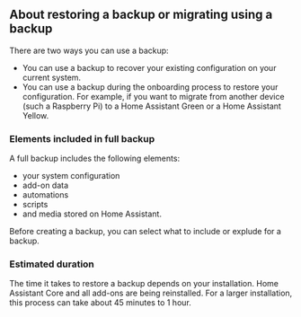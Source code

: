 <!--- About restoring or migrating from backup. Applies to both Home Assistant Green and Yellow. -->

## About restoring a backup or migrating using a backup

There are two ways you can use a backup:

- You can use a backup to recover your existing configuration on your current system.
- You can use a backup during the onboarding process to restore your configuration. For example, if you want to migrate from another device (such a Raspberry Pi) to a Home Assistant Green or a Home Assistant Yellow.

### Elements included in full backup

A full backup includes the following elements:

- your system configuration
- add-on data
- automations
- scripts
- and media stored on Home Assistant.

Before creating a backup, you can select what to include or explude for a backup.

### Estimated duration

The time it takes to restore a backup depends on your installation. Home Assistant Core and all add-ons are being reinstalled. For a larger installation, this process can take about 45 minutes to 1 hour.